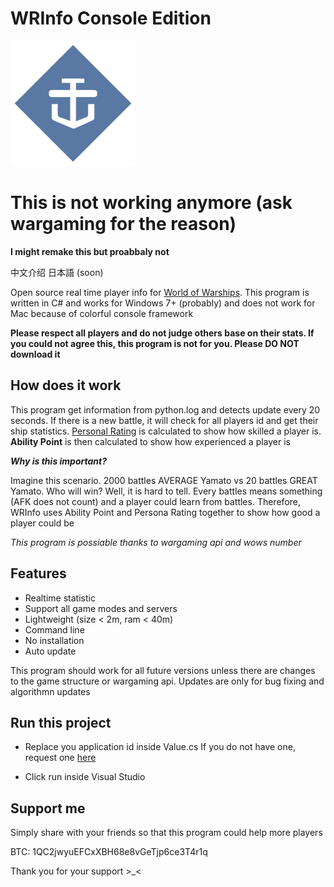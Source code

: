 # WRInfo Console Edition
<img src="https://raw.githubusercontent.com/HenryQuan/WRInfo-Console-Edition/master/Logo/logos/WRInfo-Logo%400.5x.png" width="200px" height="200px" />

# This is not working anymore (ask wargaming for the reason)
**I might remake this but proabbaly not**

中文介绍 日本語 (soon)

Open source real time player info for [World of Warships](http://worldofwarships.com). This program is written in C# and works for Windows 7+ (probably) and does not work for Mac because of colorful console framework

**Please respect all players and do not judge others base on their stats. If you could not agree this, this program is not for you. Please DO NOT download it**

## How does it work
This program get information from python.log and detects update every 20 seconds. If there is a new battle, it will check for all players id and get their ship statistics. [Personal Rating](https://wows-numbers.com/personal/rating) is calculated to show how skilled a player is. **Ability Point** is then calculated to show how experienced a player is

 ***Why is this important?***

 Imagine this scenario. 2000 battles AVERAGE Yamato vs 20 battles GREAT Yamato. Who will win? Well, it is hard to tell. Every battles means something (AFK does not count) and a player could learn from battles. Therefore, WRInfo uses Ability Point and Persona Rating together to show how good a player could be

*This program is possiable thanks to wargaming api and wows number* 

## Features
- Realtime statistic
- Support all game modes and servers
- Lightweight (size < 2m, ram < 40m)
- Command line
- No installation
- Auto update

This program should work for all future versions unless there are changes to the game structure or wargaming api. Updates are only for bug fixing and algorithmn updates

## Run this project
- Replace you application id inside Value.cs
If you do not have one, request one [here](https://developers.wargaming.net/)

- Click run inside Visual Studio

## Support me
Simply share with your friends so that this program could help more players

BTC: 1QC2jwyuEFCxXBH68e8vGeTjp6ce3T4r1q

Thank you for your support >_<
